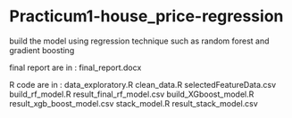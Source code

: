 # Practicum1-house_price-regression
build the model using regression technique such as random forest and gradient boosting

final report are in : final_report.docx

R code are in  :
data_exploratory.R
clean_data.R                                    selectedFeatureData.csv
build_rf_model.R                                result_final_rf_model.csv
build_XGboost_model.R                           result_xgb_boost_model.csv 
stack_model.R                                   result_stack_model.csv
